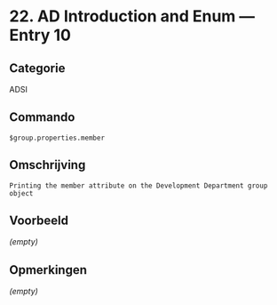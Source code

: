 # 22. AD Introduction and Enum — Entry 10

## Categorie

ADSI

## Commando

```
$group.properties.member
```

## Omschrijving

```
Printing the member attribute on the Development Department group object
```

## Voorbeeld

_(empty)_

## Opmerkingen

_(empty)_

